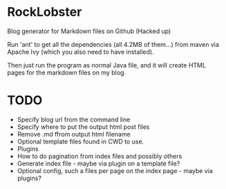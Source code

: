 RockLobster
===========

Blog generator for Markdown files on Github (Hacked up)

Run 'ant' to get all the dependencies (all 4.2MB of them...) from maven via Apache Ivy (which you also need to have installed).

Then just run the program as normal Java file, and it will create HTML pages for the markdown files on my blog.

TODO
====
* Specify blog url from the command line
* Specify where to put the output html post files
* Remove .md ffrom output html filename
* Optional template files found in CWD to use.
* Plugins 
* How to do pagination from index files and possibly others
* Generate index file - maybe via plugin on a template file?
* Optional config, such a files per page on the index page - maybe via plugins?
